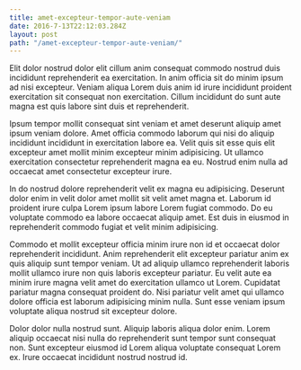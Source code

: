 ```yaml
---
title: amet-excepteur-tempor-aute-veniam
date: 2016-7-13T22:12:03.284Z
layout: post
path: "/amet-excepteur-tempor-aute-veniam/"
---
```


Elit dolor nostrud dolor elit cillum anim consequat commodo nostrud duis incididunt reprehenderit ea exercitation. In anim officia sit do minim ipsum ad nisi excepteur. Veniam aliqua Lorem duis anim id irure incididunt proident exercitation sit consequat non exercitation. Cillum incididunt do sunt aute magna est quis labore sint duis et reprehenderit.

Ipsum tempor mollit consequat sint veniam et amet deserunt aliquip amet ipsum veniam dolore. Amet officia commodo laborum qui nisi do aliquip incididunt incididunt in exercitation labore ea. Velit quis sit esse quis elit excepteur amet mollit minim excepteur minim adipisicing. Ut ullamco exercitation consectetur reprehenderit magna ea eu. Nostrud enim nulla ad occaecat amet consectetur excepteur irure.

In do nostrud dolore reprehenderit velit ex magna eu adipisicing. Deserunt dolor enim in velit dolor amet mollit sit velit amet magna et. Laborum id proident irure culpa Lorem ipsum labore Lorem fugiat commodo. Do eu voluptate commodo ea labore occaecat aliquip amet. Est duis in eiusmod in reprehenderit commodo fugiat et velit minim adipisicing.

Commodo et mollit excepteur officia minim irure non id et occaecat dolor reprehenderit incididunt. Anim reprehenderit elit excepteur pariatur anim ex quis aliquip sunt tempor veniam. Ut ad aliquip ullamco reprehenderit laboris mollit ullamco irure non quis laboris excepteur pariatur. Eu velit aute ea minim irure magna velit amet do exercitation ullamco ut Lorem. Cupidatat pariatur magna consequat proident do. Nisi pariatur velit amet qui ullamco dolore officia est laborum adipisicing minim nulla. Sunt esse veniam ipsum voluptate aliqua nostrud sit excepteur dolore.

Dolor dolor nulla nostrud sunt. Aliquip laboris aliqua dolor enim. Lorem aliquip occaecat nisi nulla do reprehenderit sunt tempor sunt consequat non. Sunt excepteur eiusmod id Lorem aliqua voluptate consequat Lorem ex. Irure occaecat incididunt nostrud nostrud id.